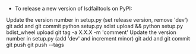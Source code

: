 - To release a new version of lsdfailtools on PyPI:

Update the version number in setup.py (set release version, remove 'dev')
git add and git commit
python setup.py sdist upload && python setup.py bdist_wheel upload
git tag -a X.X.X -m 'comment'
Update the version number in setup.py (add 'dev' and increment minor)
git add and git commit
git push
git push --tags
